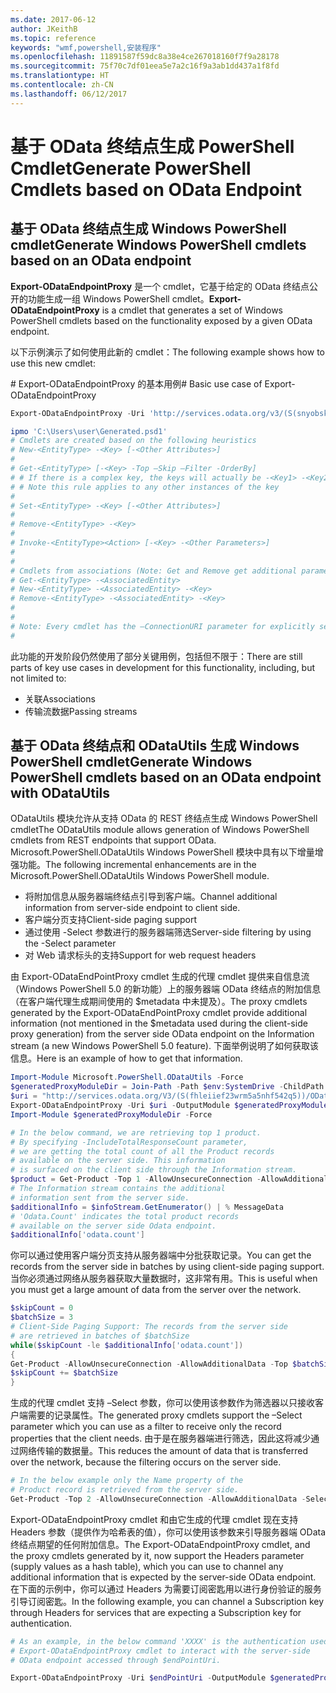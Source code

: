 ```yaml
---
ms.date: 2017-06-12
author: JKeithB
ms.topic: reference
keywords: "wmf,powershell,安装程序"
ms.openlocfilehash: 11891587f59dc8a38e4ce267018160f7f9a28178
ms.sourcegitcommit: 75f70c7df01eea5e7a2c16f9a3ab1dd437a1f8fd
ms.translationtype: HT
ms.contentlocale: zh-CN
ms.lasthandoff: 06/12/2017
---
```

# <a name="generate-powershell-cmdlets-based-on-odata-endpoint"></a><span data-ttu-id="0103b-102">基于 OData 终结点生成 PowerShell Cmdlet</span><span class="sxs-lookup"><span data-stu-id="0103b-102">Generate PowerShell Cmdlets based on OData Endpoint</span></span>
<a name="generate-windows-powershell-cmdlets-based-on-an-odata-endpoint"></a><span data-ttu-id="0103b-103">基于 OData 终结点生成 Windows PowerShell cmdlet</span><span class="sxs-lookup"><span data-stu-id="0103b-103">Generate Windows PowerShell cmdlets based on an OData endpoint</span></span>
--------------------------------------------------------------

<span data-ttu-id="0103b-104">**Export-ODataEndpointProxy** 是一个 cmdlet，它基于给定的 OData 终结点公开的功能生成一组 Windows PowerShell cmdlet。</span><span class="sxs-lookup"><span data-stu-id="0103b-104">**Export-ODataEndpointProxy** is a cmdlet that generates a set of Windows PowerShell cmdlets based on the functionality exposed by a given OData endpoint.</span></span>

<span data-ttu-id="0103b-105">以下示例演示了如何使用此新的 cmdlet：</span><span class="sxs-lookup"><span data-stu-id="0103b-105">The following example shows how to use this new cmdlet:</span></span>

<span data-ttu-id="0103b-106">\# Export-ODataEndpointProxy 的基本用例</span><span class="sxs-lookup"><span data-stu-id="0103b-106">\# Basic use case of Export-ODataEndpointProxy</span></span>

```powershell
Export-ODataEndpointProxy -Uri 'http://services.odata.org/v3/(S(snyobsk1hhutkb2yulwldgf1))/odata/odata.svc' -OutputModule C:\Users\user\Generated.psd1

ipmo 'C:\Users\user\Generated.psd1'
# Cmdlets are created based on the following heuristics
# New-<EntityType> -<Key> [-<Other Attributes>]
#
# Get-<EntityType> [-<Key> -Top –Skip –Filter -OrderBy]
# # If there is a complex key, the keys will actually be -<Key1> -<Key2>…
# # Note this rule applies to any other instances of the key
#
# Set-<EntityType> -<Key> [-<Other Attributes>]
#
# Remove-<EntityType> -<Key>
#
# Invoke-<EntityType><Action> [-<Key> -<Other Parameters>]
#
#
# Cmdlets from associations (Note: Get and Remove get additional parameter sets)
# Get-<EntityType> -<AssociatedEntity>
# New-<EntityType> -<AssociatedEntity> -<Key>
# Remove-<EntityType> -<AssociatedEntity> -<Key>
#
#
# Note: Every cmdlet has the –ConnectionURI parameter for explicitly setting the URI of the endpoint. This normally uses the same address that you gave the Export-ODataEndpointProxy cmdlet, but can be overridden in this fashion for the sake of similar endpoints.
#
```

<span data-ttu-id="0103b-107">此功能的开发阶段仍然使用了部分关键用例，包括但不限于：</span><span class="sxs-lookup"><span data-stu-id="0103b-107">There are still parts of key use cases in development for this functionality, including, but not limited to:</span></span>
-   <span data-ttu-id="0103b-108">关联</span><span class="sxs-lookup"><span data-stu-id="0103b-108">Associations</span></span>
-   <span data-ttu-id="0103b-109">传输流数据</span><span class="sxs-lookup"><span data-stu-id="0103b-109">Passing streams</span></span>

<a name="generate-windows-powershell-cmdlets-based-on-an-odata-endpoint-with-odatautils"></a><span data-ttu-id="0103b-110">基于 OData 终结点和 ODataUtils 生成 Windows PowerShell cmdlet</span><span class="sxs-lookup"><span data-stu-id="0103b-110">Generate Windows PowerShell cmdlets based on an OData endpoint with ODataUtils</span></span>
------------------------------------------------------------------------------
<span data-ttu-id="0103b-111">ODataUtils 模块允许从支持 OData 的 REST 终结点生成 Windows PowerShell cmdlet</span><span class="sxs-lookup"><span data-stu-id="0103b-111">The ODataUtils module allows generation of Windows PowerShell cmdlets from REST endpoints that support OData.</span></span> <span data-ttu-id="0103b-112">Microsoft.PowerShell.ODataUtils Windows PowerShell 模块中具有以下增量增强功能。</span><span class="sxs-lookup"><span data-stu-id="0103b-112">The following incremental enhancements are in the Microsoft.PowerShell.ODataUtils Windows PowerShell module.</span></span>
-   <span data-ttu-id="0103b-113">将附加信息从服务器端终结点引导到客户端。</span><span class="sxs-lookup"><span data-stu-id="0103b-113">Channel additional information from server-side endpoint to client side.</span></span>
-   <span data-ttu-id="0103b-114">客户端分页支持</span><span class="sxs-lookup"><span data-stu-id="0103b-114">Client-side paging support</span></span>
-   <span data-ttu-id="0103b-115">通过使用 -Select 参数进行的服务器端筛选</span><span class="sxs-lookup"><span data-stu-id="0103b-115">Server-side filtering by using the -Select parameter</span></span>
-   <span data-ttu-id="0103b-116">对 Web 请求标头的支持</span><span class="sxs-lookup"><span data-stu-id="0103b-116">Support for web request headers</span></span>

<span data-ttu-id="0103b-117">由 Export-ODataEndPointProxy cmdlet 生成的代理 cmdlet 提供来自信息流（Windows PowerShell 5.0 的新功能）上的服务器端 OData 终结点的附加信息（在客户端代理生成期间使用的 $metadata 中未提及）。</span><span class="sxs-lookup"><span data-stu-id="0103b-117">The proxy cmdlets generated by the Export-ODataEndPointProxy cmdlet provide additional information (not mentioned in the $metadata used during the client-side proxy generation) from the server side OData endpoint on the Information stream (a new Windows PowerShell 5.0 feature).</span></span> <span data-ttu-id="0103b-118">下面举例说明了如何获取该信息。</span><span class="sxs-lookup"><span data-stu-id="0103b-118">Here is an example of how to get that information.</span></span>
```powershell
Import-Module Microsoft.PowerShell.ODataUtils -Force
$generatedProxyModuleDir = Join-Path -Path $env:SystemDrive -ChildPath 'ODataDemoProxy'
$uri = "http://services.odata.org/V3/(S(fhleiief23wrm5a5nhf542q5))/OData/OData.svc/"
Export-ODataEndpointProxy -Uri $uri -OutputModule $generatedProxyModuleDir -Force -AllowUnSecureConnection -Verbose -AllowClobber
Import-Module $generatedProxyModuleDir -Force

# In the below command, we are retrieving top 1 product.
# By specifying -IncludeTotalResponseCount parameter,
# we are getting the total count of all the Product records
# available on the server side. This information
# is surfaced on the client side through the Information stream.
$product = Get-Product -Top 1 -AllowUnsecureConnection -AllowAdditionalData -IncludeTotalResponseCount -InformationVariable infoStream
# The Information stream contains the additional
# information sent from the server side.
$additionalInfo = $infoStream.GetEnumerator() | % MessageData
# 'Odata.Count' indicates the total product records
# available on the server side Odata endpoint.
$additionalInfo['odata.count']
```

<span data-ttu-id="0103b-119">你可以通过使用客户端分页支持从服务器端中分批获取记录。</span><span class="sxs-lookup"><span data-stu-id="0103b-119">You can get the records from the server side in batches by using client-side paging support.</span></span> <span data-ttu-id="0103b-120">当你必须通过网络从服务器获取大量数据时，这非常有用。</span><span class="sxs-lookup"><span data-stu-id="0103b-120">This is useful when you must get a large amount of data from the server over the network.</span></span>
```powershell
$skipCount = 0
$batchSize = 3
# Client-Side Paging Support: The records from the server side
# are retrieved in batches of $batchSize
while($skipCount -le $additionalInfo['odata.count'])
{
Get-Product -AllowUnsecureConnection -AllowAdditionalData -Top $batchSize -Skip $skipCount
$skipCount += $batchSize
}
```

<span data-ttu-id="0103b-121">生成的代理 cmdlet 支持 –Select 参数，你可以使用该参数作为筛选器以只接收客户端需要的记录属性。</span><span class="sxs-lookup"><span data-stu-id="0103b-121">The generated proxy cmdlets support the –Select parameter which you can use as a filter to receive only the record properties that the client needs.</span></span> <span data-ttu-id="0103b-122">由于是在服务器端进行筛选，因此这将减少通过网络传输的数据量。</span><span class="sxs-lookup"><span data-stu-id="0103b-122">This reduces the amount of data that is transferred over the network, because the filtering occurs on the server side.</span></span>
```powershell
# In the below example only the Name property of the
# Product record is retrieved from the server side.
Get-Product -Top 2 -AllowUnsecureConnection -AllowAdditionalData -Select Name
```

<span data-ttu-id="0103b-123">Export-ODataEndpointProxy cmdlet 和由它生成的代理 cmdlet 现在支持 Headers 参数（提供作为哈希表的值），你可以使用该参数来引导服务器端 OData 终结点期望的任何附加信息。</span><span class="sxs-lookup"><span data-stu-id="0103b-123">The Export-ODataEndpointProxy cmdlet, and the proxy cmdlets generated by it, now support the Headers parameter (supply values as a hash table), which you can use to channel any additional information that is expected by the server-side OData endpoint.</span></span> <span data-ttu-id="0103b-124">在下面的示例中，你可以通过 Headers 为需要订阅密匙用以进行身份验证的服务引导订阅密匙。</span><span class="sxs-lookup"><span data-stu-id="0103b-124">In the following example, you can channel a Subscription key through Headers for services that are expecting a Subscription key for authentication.</span></span>
```powershell
# As an example, in the below command 'XXXX' is the authentication used by the
# Export-ODataEndpointProxy cmdlet to interact with the server-side
# OData endpoint accessed through $endPointUri.

Export-ODataEndpointProxy -Uri $endPointUri -OutputModule $generatedProxyModuleDir -Force -AllowUnSecureConnection -Verbose -Headers @{'subscription-key'='XXXX'}
```

